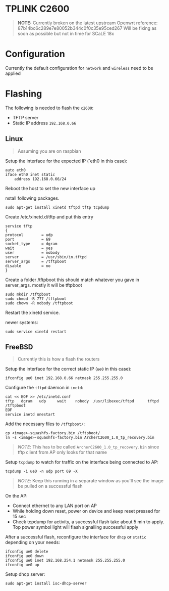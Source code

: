 # TPLINK C2600
> **NOTE:** Currently broken on the latest upstream Openwrt reference: 87b14bc6c289e7e80052b344c0f0c35e95ced267
> Will be fixing as soon as possible but not in time for SCaLE 18x

# Configuration

Currently the default configuration for `network` and `wireless` need to be applied

# Flashing

The following is needed to flash the `c2600`:

* TFTP server
* Static IP address `192.168.0.66`

## Linux

> Assuming you are on raspbian

Setup the interface for the expected IP (`eth0 in this case):

```
auto eth0
iface eth0 inet static
	address 192.168.0.66/24
```

Reboot the host to set the new interface up

nstall following packages.

```
sudo apt-get install xinetd tftpd tftp tcpdump
```

Create /etc/xinetd.d/tftp and put this entry

```
service tftp
{
protocol        = udp
port            = 69
socket_type     = dgram
wait            = yes
user            = nobody
server          = /usr/sbin/in.tftpd
server_args     = /tftpboot
disable         = no
}
```

Create a folder /tftpboot this should match whatever you gave in server_args. mostly it will be tftpboot

```
sudo mkdir /tftpboot
sudo chmod -R 777 /tftpboot
sudo chown -R nobody /tftpboot
```

Restart the xinetd service.

newer systems:

```
sudo service xinetd restart
```

## FreeBSD

> Currently this is how a flash the routers

Setup the interface for the correct static IP (`ue0` in this case):

```
ifconfig ue0 inet 192.168.0.66 netmask 255.255.255.0 
```

Configure the `tftpd` daemon in `inetd`:

```
cat << EOF >> /etc/inetd.conf
tftp   dgram   udp     wait    nobody  /usr/libexec/tftpd      tftpd /tftpboot
EOF
service inetd onestart
```

Add the necessary files to `/tftpboot/`:

```
cp <image>-squashfs-factory.bin /tftpboot/
ln -s <image>-squashfs-factory.bin ArcherC2600_1.0_tp_recovery.bin
```
> *NOTE*: This has to be called `ArcherC2600_1.0_tp_recovery.bin` since tftp
> client from AP only looks for that name

Setup `tcpdump` to watch for traffic on the interface being connected to AP:

```
tcpdump -i ue0 -n udp port 69 -X 
```
> *NOTE*: Keep this running in a separate window as you'll see the image be pulled
> on a successful flash

On the AP:

* Connect ethernet to any LAN port on AP
* While holding down reset, power on device and keep reset pressed for 15 sec
* Check tcpdump for activity, a successful flash take about 5 min to apply. Top
  power symbol light will flash signalling successful apply

After a successful flash, reconfigure the interface for `dhcp` or `static` depending
on your needs:

```
ifconfig ue0 delete
ifconfig ue0 down
ifconfig ue0 inet 192.168.254.1 netmask 255.255.255.0
ifconfig ue0 up
```

Setup dhcp server:

```
sudo apt-get install isc-dhcp-server
```
